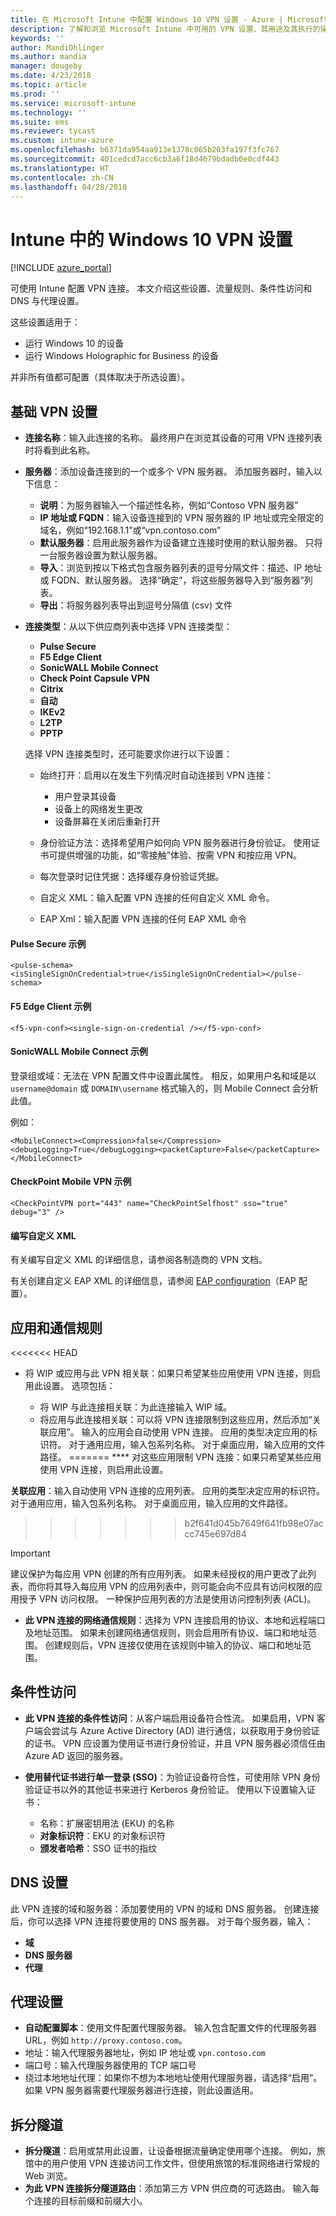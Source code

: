 ```yaml
---
title: 在 Microsoft Intune 中配置 Windows 10 VPN 设置 - Azure | Microsoft Docs
description: 了解和浏览 Microsoft Intune 中可用的 VPN 设置、其用途及其执行的操作，包括流量规则、条件性访问，以及适用于 Windows 10 设备和 Windows Holographic for Business 设备的 DNS 与代理设置。
keywords: ''
author: MandiOhlinger
ms.author: mandia
manager: dougeby
ms.date: 4/23/2018
ms.topic: article
ms.prod: ''
ms.service: microsoft-intune
ms.technology: ''
ms.suite: ems
ms.reviewer: tycast
ms.custom: intune-azure
ms.openlocfilehash: b6371da954aa913e1378c065b203fa197f3fc767
ms.sourcegitcommit: 401cedcd7acc6cb3a6f18d4679bdadb0e0cdf443
ms.translationtype: HT
ms.contentlocale: zh-CN
ms.lasthandoff: 04/28/2018
---
```

# <a name="windows-10-vpn-settings-in-intune"></a>Intune 中的 Windows 10 VPN 设置

[!INCLUDE [azure_portal](./includes/azure_portal.md)]

可使用 Intune 配置 VPN 连接。 本文介绍这些设置、流量规则、条件性访问和 DNS 与代理设置。

这些设置适用于：

- 运行 Windows 10 的设备
- 运行 Windows Holographic for Business 的设备

并非所有值都可配置（具体取决于所选设置）。

## <a name="base-vpn-settings"></a>基础 VPN 设置

- **连接名称**：输入此连接的名称。 最终用户在浏览其设备的可用 VPN 连接列表时将看到此名称。
- **服务器**：添加设备连接到的一个或多个 VPN 服务器。 添加服务器时，输入以下信息：
  - **说明**：为服务器输入一个描述性名称，例如“Contoso VPN 服务器”
  - **IP 地址或 FQDN**：输入设备连接到的 VPN 服务器的 IP 地址或完全限定的域名，例如“192.168.1.1”或“vpn.contoso.com”
  - **默认服务器**：启用此服务器作为设备建立连接时使用的默认服务器。 只将一台服务器设置为默认服务器。
  - **导入**：浏览到按以下格式包含服务器列表的逗号分隔文件：描述、IP 地址或 FQDN、默认服务器。 选择“确定”，将这些服务器导入到“服务器”列表。
  - **导出**：将服务器列表导出到逗号分隔值 (csv) 文件

- **连接类型**：从以下供应商列表中选择 VPN 连接类型：

  - **Pulse Secure**
  - **F5 Edge Client**
  - **SonicWALL Mobile Connect**
  - **Check Point Capsule VPN**
  - **Citrix**
  - **自动**
  - **IKEv2**
  - **L2TP**
  - **PPTP**

  选择 VPN 连接类型时，还可能要求你进行以下设置：  
    - 始终打开：启用以在发生下列情况时自动连接到 VPN 连接： 
      - 用户登录其设备
      - 设备上的网络发生更改
      - 设备屏幕在关闭后重新打开 

    - 身份验证方法：选择希望用户如何向 VPN 服务器进行身份验证。 使用证书可提供增强的功能，如“零接触”体验、按需 VPN 和按应用 VPN。
    - 每次登录时记住凭据：选择缓存身份验证凭据。
    - 自定义 XML：输入配置 VPN 连接的任何自定义 XML 命令。
    - EAP Xml：输入配置 VPN 连接的任何 EAP XML 命令

#### <a name="pulse-secure-example"></a>Pulse Secure 示例

```
<pulse-schema><isSingleSignOnCredential>true</isSingleSignOnCredential></pulse-schema>
```

#### <a name="f5-edge-client-example"></a>F5 Edge Client 示例

```
<f5-vpn-conf><single-sign-on-credential /></f5-vpn-conf>
```

#### <a name="sonicwall-mobile-connect-example"></a>SonicWALL Mobile Connect 示例
登录组或域：无法在 VPN 配置文件中设置此属性。 相反，如果用户名和域是以 `username@domain` 或 `DOMAIN\username` 格式输入的，则 Mobile Connect 会分析此值。

例如：

```
<MobileConnect><Compression>false</Compression><debugLogging>True</debugLogging><packetCapture>False</packetCapture></MobileConnect>
```

#### <a name="checkpoint-mobile-vpn-example"></a>CheckPoint Mobile VPN 示例

```
<CheckPointVPN port="443" name="CheckPointSelfhost" sso="true" debug="3" />
```

#### <a name="writing-custom-xml"></a>编写自定义 XML
有关编写自定义 XML 的详细信息，请参阅各制造商的 VPN 文档。

有关创建自定义 EAP XML 的详细信息，请参阅 [EAP configuration](https://docs.microsoft.com/windows/client-management/mdm/eap-configuration)（EAP 配置）。

## <a name="apps-and-traffic-rules"></a>应用和通信规则

<<<<<<< HEAD
- 将 WIP 或应用与此 VPN 相关联：如果只希望某些应用使用 VPN 连接，则启用此设置。 选项包括：

  - 将 WIP 与此连接相关联：为此连接输入 WIP 域。
  - 将应用与此连接相关联：可以将 VPN 连接限制到这些应用，然后添加“关联应用”。 输入的应用会自动使用 VPN 连接。 应用的类型决定应用的标识符。 对于通用应用，输入包系列名称。 对于桌面应用，输入应用的文件路径。
=======
**** 对这些应用限制 VPN 连接：如果只希望某些应用使用 VPN 连接，则启用此设置。

**关联应用**：输入自动使用 VPN 连接的应用列表。 应用的类型决定应用的标识符。 对于通用应用，输入包系列名称。 对于桌面应用，输入应用的文件路径。
>>>>>>> b2f641d045b7649f641fb98e07accc745e697d84

  >[!IMPORTANT]
  >建议保护为每应用 VPN 创建的所有应用列表。 如果未经授权的用户更改了此列表，而你将其导入每应用 VPN 的应用列表中，则可能会向不应具有访问权限的应用授予 VPN 访问权限。 一种保护应用列表的方法是使用访问控制列表 (ACL)。

- **此 VPN 连接的网络通信规则**：选择为 VPN 连接启用的协议、本地和远程端口及地址范围。 如果未创建网络通信规则，则会启用所有协议、端口和地址范围。 创建规则后，VPN 连接仅使用在该规则中输入的协议、端口和地址范围。

## <a name="conditional-access"></a>条件性访问

- **此 VPN 连接的条件性访问**：从客户端启用设备符合性流。 如果启用，VPN 客户端会尝试与 Azure Active Directory (AD) 进行通信，以获取用于身份验证的证书。 VPN 应设置为使用证书进行身份验证，并且 VPN 服务器必须信任由 Azure AD 返回的服务器。

- **使用替代证书进行单一登录 (SSO)**：为验证设备符合性，可使用除 VPN 身份验证证书以外的其他证书来进行 Kerberos 身份验证。 使用以下设置输入证书：

  - 名称：扩展密钥用法 (EKU) 的名称
  - **对象标识符**：EKU 的对象标识符
  - **颁发者哈希**：SSO 证书的指纹

## <a name="dns-settings"></a>DNS 设置

此 VPN 连接的域和服务器：添加要使用的 VPN 的域和 DNS 服务器。 创建连接后，你可以选择 VPN 连接将要使用的 DNS 服务器。 对于每个服务器，输入：
- **域**
- **DNS 服务器**
- **代理**

## <a name="proxy-settings"></a>代理设置

- **自动配置脚本**：使用文件配置代理服务器。 输入包含配置文件的代理服务器 URL，例如 `http://proxy.contoso.com`。
- 地址：输入代理服务器地址，例如 IP 地址或 `vpn.contoso.com`
- 端口号：输入代理服务器使用的 TCP 端口号
- 绕过本地地址代理：如果你不想为本地地址使用代理服务器，请选择“启用”。 如果 VPN 服务器需要代理服务器进行连接，则此设置适用。

## <a name="split-tunneling"></a>拆分隧道

- **拆分隧道**：启用或禁用此设置，让设备根据流量确定使用哪个连接。 例如，旅馆中的用户使用 VPN 连接访问工作文件，但使用旅馆的标准网络进行常规的 Web 浏览。
- **为此 VPN 连接拆分隧道路由**：添加第三方 VPN 供应商的可选路由。 输入每个连接的目标前缀和前缀大小。
